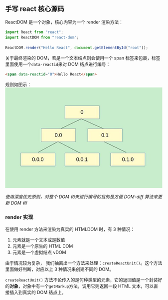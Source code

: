 ## 手写 react 核心源码

ReactDOM 是一个对象，核心内容为一个 render 渲染方法：

```js
import React from "react";
import ReactDOM from "react-dom";

ReactDOM.render("Hello React", document.getElementById("root"));
```

关于最终渲染的 DOM，若是一个文本结点则会使用一个 span 标签来包裹，标签里面使用一个`data-reactid`来对 DOM 结点进行编号：

```html
<span data-reactid="0">Hello React</span>
```

规则如图示：
![dom-index](./dom-index.jpg)

_使用深度优先原则，对整个 DOM 树来进行编号的目的是方便 DOM-diff 算法来更新 DOM 树_

### render 实现

在使用 render 方法来渲染为真实的 HTMLDOM 时，有 3 种情况：

1. 元素就是一个文本或是数值
2. 元素是一个原生的 HTML DOM
3. 元素是一个虚拟结点 vDOM

由于情况较为复杂， 我们抽离出一个方法来处理：`createReactUnit()`。这个方法里面做好判断，对应以上 3 种情况来创建不同的 DOM。

`createReactUnit()` 方法不论传入的是何种类型的元素，它的返回值是一个封装好的**对象**，对象中有一个`getMarkup`方法，调用它则返回一段 HTML 文本，可以直接插入到真实的 DOM 结点上。
